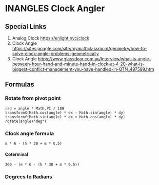 # INANGLES Clock Angler

## Special Links

1. Analog Clock https://enlight.nyc/clock
2. Clock Angle
https://sites.google.com/site/mymathclassroom/geometry/how-to-solve-clock-angle-problems-geometrically
3. Clock Angle
https://www.glassdoor.com.au/Interview/what-is-angle-between-hour-hand-and-minute-hand-in-clock-at-4-20-what-is-biggest-conflict-management-you-have-handled-in-QTN_497599.htm

## Formulas

### Rotate from pivot point
```
rad = angle * Math.PI / 180
transformX(Math.cos(angle) * dx - Math.sin(angle) * dy)
transformY(Math.sin(angle) * dx + Math.cos(angle) * dy)
rotate(angle+"deg")
```

### Clock angle formula
```
m * 6 - (h * 30 + m * 0.5)
```

#### Coterminal
```
360 - (m * 6 - (h * 30 + m * 0.5))
```

### Degrees to Radians

